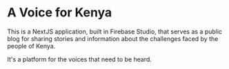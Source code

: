 
# A Voice for Kenya

This is a NextJS application, built in Firebase Studio, that serves as a public blog for sharing stories and information about the challenges faced by the people of Kenya.

It's a platform for the voices that need to be heard.
